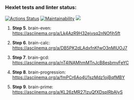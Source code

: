 ### Hexlet tests and linter status:
[![Actions Status](https://github.com/braimm/python-project-49/actions/workflows/hexlet-check.yml/badge.svg)](https://github.com/braimm/python-project-49/actions)
[![Maintainability](https://api.codeclimate.com/v1/badges/1a07882a81ba9400bf61/maintainability)](https://codeclimate.com/github/braimm/python-project-49/maintainability)
<a href="https://codeclimate.com/github/braimm/python-project-49/test_coverage"><img src="https://api.codeclimate.com/v1/badges/1a07882a81ba9400bf61/test_coverage" /></a>

1. **Step 5**. brain-even: 
https://asciinema.org/a/Lk4AzR9H32ejvsq2nNOfjh5ft
    
2. **Step 6**. brain-calc: 
https://asciinema.org/a/DB5PK2dLAdxfnKfwO3nMlUOJ7
    
3. **Step 7**. brain-gcd: 
https://asciinema.org/a/nT4INAMhmMTnJcB8esbmvFeYC
    
4. **Step 8**. brain-progression: 
https://asciinema.org/a/fmPCr6Ao4U1szMdz1ojBqfMBY
    
5. **Step 9**. brain-prime: 
https://asciinema.org/a/KL26zMR27IzuQfXDspIRbAlyS
   
